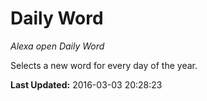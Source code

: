 # Daily Word
*Alexa open Daily Word*

Selects a new word for every day of the year.

**Last Updated:** 2016-03-03 20:28:23